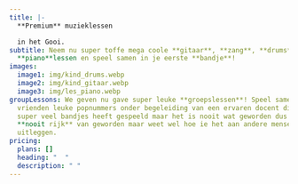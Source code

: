```yaml
---
title: |-
  **Premium** muzieklessen

  in het Gooi.
subtitle: Neem nu super toffe mega coole **gitaar**, **zang**, **drums** of
  **piano**lessen en speel samen in je eerste **bandje**!
images:
  image1: img/kind_drums.webp
  image2: img/kind_gitaar.webp
  image3: img/les_piano.webp
groupLessons: We geven nu gave super leuke **groepslessen**! Speel samen met je
  vrienden leuke popnummers onder begeleiding van een ervaren docent die echt in
  super veel bandjes heeft gespeeld maar het is nooit wat geworden dus hij is er
  **nooit rijk** van geworden maar weet wel hoe ie het aan andere mensen moet
  uitleggen.
pricing:
  plans: []
  heading: "  "
  description: " "
---
```

